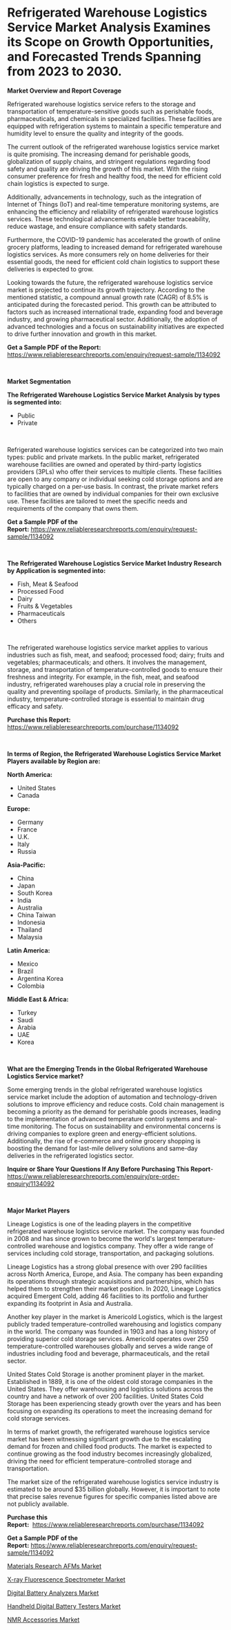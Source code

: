 <p><h1>Refrigerated Warehouse Logistics Service Market Analysis Examines its Scope on Growth Opportunities, and Forecasted Trends Spanning from 2023 to 2030.</h1></p><p><strong>Market Overview and Report Coverage</strong></p>
<p><p>Refrigerated warehouse logistics service refers to the storage and transportation of temperature-sensitive goods such as perishable foods, pharmaceuticals, and chemicals in specialized facilities. These facilities are equipped with refrigeration systems to maintain a specific temperature and humidity level to ensure the quality and integrity of the goods.</p><p>The current outlook of the refrigerated warehouse logistics service market is quite promising. The increasing demand for perishable goods, globalization of supply chains, and stringent regulations regarding food safety and quality are driving the growth of this market. With the rising consumer preference for fresh and healthy food, the need for efficient cold chain logistics is expected to surge.</p><p>Additionally, advancements in technology, such as the integration of Internet of Things (IoT) and real-time temperature monitoring systems, are enhancing the efficiency and reliability of refrigerated warehouse logistics services. These technological advancements enable better traceability, reduce wastage, and ensure compliance with safety standards.</p><p>Furthermore, the COVID-19 pandemic has accelerated the growth of online grocery platforms, leading to increased demand for refrigerated warehouse logistics services. As more consumers rely on home deliveries for their essential goods, the need for efficient cold chain logistics to support these deliveries is expected to grow.</p><p>Looking towards the future, the refrigerated warehouse logistics service market is projected to continue its growth trajectory. According to the mentioned statistic, a compound annual growth rate (CAGR) of 8.5% is anticipated during the forecasted period. This growth can be attributed to factors such as increased international trade, expanding food and beverage industry, and growing pharmaceutical sector. Additionally, the adoption of advanced technologies and a focus on sustainability initiatives are expected to drive further innovation and growth in this market.</p></p>
<p><strong>Get a Sample PDF of the Report:</strong> <a href="https://www.reliableresearchreports.com/enquiry/request-sample/1134092">https://www.reliableresearchreports.com/enquiry/request-sample/1134092</a></p>
<p>&nbsp;</p>
<p><strong>Market Segmentation</strong></p>
<p><strong>The Refrigerated Warehouse Logistics Service Market Analysis by types is segmented into:</strong></p>
<p><ul><li>Public</li><li>Private</li></ul></p>
<p>&nbsp;</p>
<p><p>Refrigerated warehouse logistics services can be categorized into two main types: public and private markets. In the public market, refrigerated warehouse facilities are owned and operated by third-party logistics providers (3PLs) who offer their services to multiple clients. These facilities are open to any company or individual seeking cold storage options and are typically charged on a per-use basis. In contrast, the private market refers to facilities that are owned by individual companies for their own exclusive use. These facilities are tailored to meet the specific needs and requirements of the company that owns them.</p></p>
<p><strong>Get a Sample PDF of the Report:</strong>&nbsp;<a href="https://www.reliableresearchreports.com/enquiry/request-sample/1134092">https://www.reliableresearchreports.com/enquiry/request-sample/1134092</a></p>
<p>&nbsp;</p>
<p><strong>The Refrigerated Warehouse Logistics Service Market Industry Research by Application is segmented into:</strong></p>
<p><ul><li>Fish, Meat & Seafood</li><li>Processed Food</li><li>Dairy</li><li>Fruits & Vegetables</li><li>Pharmaceuticals</li><li>Others</li></ul></p>
<p>&nbsp;</p>
<p><p>The refrigerated warehouse logistics service market applies to various industries such as fish, meat, and seafood; processed food; dairy; fruits and vegetables; pharmaceuticals; and others. It involves the management, storage, and transportation of temperature-controlled goods to ensure their freshness and integrity. For example, in the fish, meat, and seafood industry, refrigerated warehouses play a crucial role in preserving the quality and preventing spoilage of products. Similarly, in the pharmaceutical industry, temperature-controlled storage is essential to maintain drug efficacy and safety.</p></p>
<p><strong>Purchase this Report:</strong>&nbsp; <a href="https://www.reliableresearchreports.com/purchase/1134092">https://www.reliableresearchreports.com/purchase/1134092</a></p>
<p>&nbsp;</p>
<p><strong>In terms of Region, the Refrigerated Warehouse Logistics Service Market Players available by Region are:</strong></p>
<p>
    <p> <strong> North America: </strong>
        <ul>
            <li>United States</li>
            <li>Canada</li>
        </ul>
        </p> 
    <p> <strong> Europe: </strong>
        <ul>
            <li>Germany</li>
            <li>France</li>
            <li>U.K.</li>
            <li>Italy</li>
            <li>Russia</li>
        </ul>
        </p> 
    <p> <strong> Asia-Pacific: </strong>
        <ul>
            <li>China</li>
            <li>Japan</li>
            <li>South Korea</li>
            <li>India</li>
            <li>Australia</li>
            <li>China Taiwan</li>
            <li>Indonesia</li>
            <li>Thailand</li>
            <li>Malaysia</li>
        </ul>
        </p> 
    <p> <strong> Latin America: </strong>
        <ul>
            <li>Mexico</li>
            <li>Brazil</li>
            <li>Argentina Korea</li>
            <li>Colombia</li>
        </ul>
        </p> 
    <p> <strong> Middle East & Africa: </strong>
        <ul>
            <li>Turkey</li>
            <li>Saudi</li>
            <li>Arabia</li>
            <li>UAE</li>
            <li>Korea</li>
        </ul>
    </p>
    </p>
<p>&nbsp;</p>
<p><strong>What are the Emerging Trends in the Global Refrigerated Warehouse Logistics Service market?</strong></p>
<p><p>Some emerging trends in the global refrigerated warehouse logistics service market include the adoption of automation and technology-driven solutions to improve efficiency and reduce costs. Cold chain management is becoming a priority as the demand for perishable goods increases, leading to the implementation of advanced temperature control systems and real-time monitoring. The focus on sustainability and environmental concerns is driving companies to explore green and energy-efficient solutions. Additionally, the rise of e-commerce and online grocery shopping is boosting the demand for last-mile delivery solutions and same-day deliveries in the refrigerated logistics sector.</p></p>
<p><strong>Inquire or Share Your Questions If Any Before Purchasing This Report</strong>- <a href="https://www.reliableresearchreports.com/enquiry/pre-order-enquiry/1134092">https://www.reliableresearchreports.com/enquiry/pre-order-enquiry/1134092</a></p>
<p>&nbsp;</p>
<p><strong>Major Market Players</strong></p>
<p><p>Lineage Logistics is one of the leading players in the competitive refrigerated warehouse logistics service market. The company was founded in 2008 and has since grown to become the world's largest temperature-controlled warehouse and logistics company. They offer a wide range of services including cold storage, transportation, and packaging solutions.</p><p>Lineage Logistics has a strong global presence with over 290 facilities across North America, Europe, and Asia. The company has been expanding its operations through strategic acquisitions and partnerships, which has helped them to strengthen their market position. In 2020, Lineage Logistics acquired Emergent Cold, adding 46 facilities to its portfolio and further expanding its footprint in Asia and Australia.</p><p>Another key player in the market is Americold Logistics, which is the largest publicly traded temperature-controlled warehousing and logistics company in the world. The company was founded in 1903 and has a long history of providing superior cold storage services. Americold operates over 250 temperature-controlled warehouses globally and serves a wide range of industries including food and beverage, pharmaceuticals, and the retail sector.</p><p>United States Cold Storage is another prominent player in the market. Established in 1889, it is one of the oldest cold storage companies in the United States. They offer warehousing and logistics solutions across the country and have a network of over 200 facilities. United States Cold Storage has been experiencing steady growth over the years and has been focusing on expanding its operations to meet the increasing demand for cold storage services.</p><p>In terms of market growth, the refrigerated warehouse logistics service market has been witnessing significant growth due to the escalating demand for frozen and chilled food products. The market is expected to continue growing as the food industry becomes increasingly globalized, driving the need for efficient temperature-controlled storage and transportation.</p><p>The market size of the refrigerated warehouse logistics service industry is estimated to be around $35 billion globally. However, it is important to note that precise sales revenue figures for specific companies listed above are not publicly available.</p></p>
<p><strong>Purchase this Report:</strong>&nbsp;&nbsp;<a href="https://www.reliableresearchreports.com/purchase/1134092">https://www.reliableresearchreports.com/purchase/1134092</a></p>
<p></p>
<p><strong>Get a Sample PDF of the Report:</strong>&nbsp;<a href="https://www.reliableresearchreports.com/enquiry/request-sample/1134092">https://www.reliableresearchreports.com/enquiry/request-sample/1134092</a></p>
<p><p><a href="https://www.linkedin.com/pulse/materials-research-afms-market-insights-players-forecast/">Materials Research AFMs Market</a></p><p><a href="https://www.linkedin.com/pulse/decoding-x-ray-fluorescence-spectrometer-market-deep/">X-ray Fluorescence Spectrometer Market</a></p><p><a href="https://medium.com/@marcoslemke2023/decoding-digital-battery-analyzers-market-metrics-market-share-trends-and-growth-patterns-ffff3e51c5de">Digital Battery Analyzers Market</a></p><p><a href="https://medium.com/@wilmaheaney/decoding-handheld-digital-battery-testers-market-metrics-market-share-trends-and-growth-patterns-3a26887068f0">Handheld Digital Battery Testers Market</a></p><p><a href="https://www.linkedin.com/pulse/nmr-accessories-market-size-2023-2030-global-industrial/">NMR Accessories Market</a></p></p>